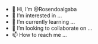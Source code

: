 - 👋 Hi, I’m @Rosendoalgaba
- 👀 I’m interested in ...
- 🌱 I’m currently learning ...
- 💞️ I’m looking to collaborate on ...
- 📫 How to reach me ...

<!---
Rosendoalgaba/Rosendoalgaba is a ✨ special ✨ repository because its `README.md` (this file) appears on your GitHub profile.
You can click the Preview link to take a look at your changes.
--->
